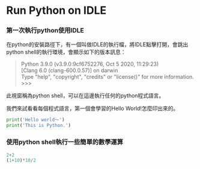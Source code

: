 # Run Python on IDLE
### 第一次執行python使用IDLE
在python的安裝路徑下，有一個叫做IDLE的執行檔，將IDLE點擊打開，會跳出python shell的執行環境，會顯示如下的版本訊息：
> Python 3.9.0 (v3.9.0:9cf6752276, Oct  5 2020, 11:29:23)  
  [Clang 6.0 (clang-600.0.57)] on darwin  
  Type "help", "copyright", "credits" or "license()" for more information.  
  \>>>

此視窗稱為python shell，可以在這邊執行任何的python程式語言。

我們來試看看每個程式語言，第一個會學習的Hello World!怎麼印出來的。
```python
print('Hello world～')
print('This is Python.')
```

### 使用python shell執行一些簡單的數學運算
```python
2+2
(1+10)*10/2
```